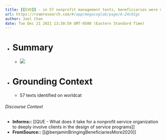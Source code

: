 ```yaml
---
title: [[EVD]] - in 57 nonprofit management texts, beneficiaries were mentioned mostly in marketing and eval chapters, and infrequently in HR or volunteer management chapters - [[@benjaminBringingBeneficiariesMore2020]]
url: https://roamresearch.com/#/app/megacoglab/page/A-Z4c01gc
author: Joel Chan
date: Tue Dec 21 2021 13:30:59 GMT-0500 (Eastern Standard Time)
---
```


- # Summary

    - ![](https://firebasestorage.googleapis.com/v0/b/firescript-577a2.appspot.com/o/imgs%2Fapp%2Fmegacoglab%2FO54ZJ2A8m6.png?alt=media&token=7ee34fee-bcd0-4334-96cc-585d64b588f0)
- # Grounding Context

    - 57 texts identified on worldcat

###### Discourse Context

- **Informs::** [[QUE - What does it take for a nonprofit service organization to deeply involve clients in the design of service programs]]
- **FromSource::** [[@benjaminBringingBeneficiariesMore2020]]
